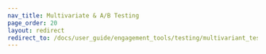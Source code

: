 ```yaml
---
nav_title: Multivariate & A/B Testing
page_order: 20
layout: redirect
redirect_to: /docs/user_guide/engagement_tools/testing/multivariant_testing/
---
```

